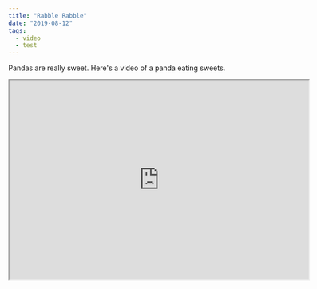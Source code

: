 ```yaml
---
title: "Rabble Rabble"
date: "2019-08-12"
tags:
  - video
  - test
---
```


Pandas are really sweet.
Here's a video of a panda eating sweets.

<iframe width="600" height="400" src="https://www.youtube.com/embed/4n0xNbfJLR8" allowfullscreen>
</iframe>
